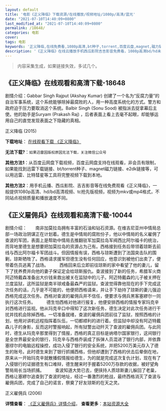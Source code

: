 ```yaml
---
layout: default
title: '电影《正义降临》下载资源/在线播放/视频地址/1080p/高清/蓝光'
date: "2021-07-10T14:40:09+0800"
last_modified_at: "2021-07-10T14:40:09+0800"
permalink: /18648/
categories: 电影
cover:
tags: 电影
keywords: '正义降临,在线免费看,1080p高清,bt种子,torrent,百度云盘,magnet,磁力链,迅雷下载资源'
description: '《正义降临》在线云播放手机西瓜影院吉吉影音免费看，1080p高清bd/hd未删减完整版和tc抢先枪版，mkv/mp4格式，附带bt/torrent种子、magnet/磁力链、百度云盘、网盘资源迅雷下载链接'
---
```


>内容采集生成，如果链接失效，多试几个。


## 《正义降临》在线观看和高清下载-18648

剧情介绍：Gabbar Singh Rajput (Akshay Kumar) 创建了一个名为“反腐力量”的自治军事系统，这个系统能够除掉最腐败的人，用一种高度系统化的方式。警方和政府迫于压力要取消这个系统。Balbir Singh (Sonu Sood) 被指派去捉拿幕后主使。他的助手是Suryam (Prakash Raj) ，后者表面上看上去毫不起眼，却能够运用自己的直觉发现表面之下隐藏的真相。


正义降临 (2015)

**下载地址**： [在线观看下载 《正义降临》](https://www.btbtdy.me/btdy/dy2820.html) 


**无法下载?**：`如果迅雷因版权原因无法下载，关注微信公众号 `

**其他方法1**：从百度云网盘下载视频，百度云网盘支持在线观看，非会员有限制，如果能找到迅雷下载链接、bt/torrent种子、magnet磁力链接、e2dk链接等，可以用迅雷、比特彗星等工具将完整视频下载到本地。

**其他方法2**：用手机云播、西瓜影院、吉吉影音等在线免费观看《正义降临》，一般提供1080p高清、hd/bd高清视频、tc抢先版视频，视频为mkv或mp4格式，不同站点视频质量和播放速度不同。


## 《正义雇佣兵》在线观看和高清下载-10044

剧情介绍：　　南非加莫拉岛拥有丰富的石油和钻石资源。在维吉尼亚州中情局总部一场政治阴谋正在计划着。德生是中情局的腐败份子，他以中情局的名义雇佣了查波的军团，表面上是帮助中情局去推翻驻军加莫拉岛军阀西比阿尔福卡的统治，而背地里德生是想要把加莫拉岛的资源占为己有。西格接到任务后带领着琼斯去前线与西比阿尔福卡军团战斗。但因情报有误，西格与琼斯遭到了法国突击队的围剿，琼斯牺牲了。西格请求援军但德生没有任何回应，他意识到被他们出卖了，便带着伤员逃离了战场。  　　西格回来后立即前往琼斯的家中看望了他的妻儿，留下了抚养费并向他的妻子保证定会给琼斯报仇。查波接到了新的任务，希腊军火商阿迈特戴森准备出大价钱来救出被关在监狱中的儿子。阿迈特戴森的儿子被关押在兰度监狱，这所监狱是南半球戒备最森严的监狱。查波觉得靠他现在的手下完成这次任务的话，几乎是不可能的，他便把西格请来，并让手下劫持了琼斯的妻儿强迫西格完成这次任务。西格对查波的雇佣兵并不信任，便要求与佣兵黑客塞繆尔一同执行这次任务。  　　德生怕西格对他进行报复，他便安排西格的情报专家玛克辛对西格进行监视。他从玛克辛口中得知了这次新任务，德生决定对此次任务进行干扰并找机会除掉西格。一切准备就绪，查波的雇佣兵团前往了监狱，按照西格的计划，他用对讲机远程指挥着队伍，一切都顺利的进行着。但监狱中却没有阿迈特戴森儿子的身影，反而这时警报响起，所有狱警出动歼灭了查波的雇佣兵团。与此同时，德生从玛克辛那里得到了情报，西格的真正目标是纳塔尔国家银行，这间银行是全世界最安全的银行，玛克辛与西格乔装成了拆弹人员混进了银行内部，并依靠塞缪尔的电脑远程操控，成功入侵了银行的安全系统，并把5200万美元存入了德生的账号。此时德生来到了银行抓捕西格，但他却遭到了西格的伏击后晕倒在地，原来从一开始玛克辛就散播假情报给德生，为的就是完成这次复仇计划，现在有了入侵银行的证据德生有口难辩，德生醒来时手握着5200万存款的收据，被好望角警局局长当场抓捕。  　　查波知道大势已去，便挟持人质琼斯妻儿躲回了老巢，西格让塞繆尔追查到了查波的地址，经过一番激烈的枪战，最终西格消灭了查波与雇佣兵团，完成了自己的诺言，祭奠了好友琼斯的在天之灵。


正义雇佣兵 (2006)

**详情查看**： [《正义雇佣兵》详情介绍](/movie/10044/)， **查看更多**：[本站资源大全](/movie/t/all/)

